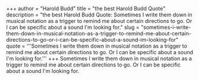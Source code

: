 +++
author = "Harold Budd"
title = "the best Harold Budd Quote"
description = "the best Harold Budd Quote: Sometimes I write them down in musical notation as a trigger to remind me about certain directions to go. Or I can be specific about a sound I'm looking for."
slug = "sometimes-i-write-them-down-in-musical-notation-as-a-trigger-to-remind-me-about-certain-directions-to-go-or-i-can-be-specific-about-a-sound-im-looking-for"
quote = '''Sometimes I write them down in musical notation as a trigger to remind me about certain directions to go. Or I can be specific about a sound I'm looking for.'''
+++
Sometimes I write them down in musical notation as a trigger to remind me about certain directions to go. Or I can be specific about a sound I'm looking for.
